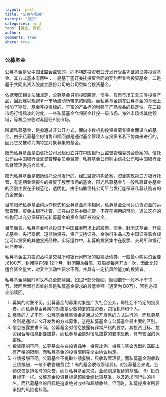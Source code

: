 ```yaml
---
layout:  post
title: "公募与私募"
excerpt: "投资"
categories: fund
tags: [基金, 资管]
author: 
comments: true
share: true
---
```



### 公募基金
公募基金是受中国证监会监管的，向不特定投资者公开发行受益凭证的证券投资基金。其方式基本有两种：一是基于签订委托投资合同的契约型集合投资基金，二是基于共同出资入股成立股份公司的公司型集合投资基金。


依据我国相关法律规定，公募基金只能投资股票、债券、货币市场工具三类投资产品，因此难以规避单一市场波动所带来的风险。而私募基金则在公募基金的基础上增加了期货、基金等投资标的，丰富的产品标的增强了产品收益的稳定性。在二级市场行情黯淡的时候，一些私募基金会将资金转投一级市场、海外市场或其他领域，等机会来临时再回归A股市场。

所谓私募基金，是指通过非公开方式，面向少数机构投资者募集资金而设立的基金。由于私募基金的销售和赎回都是通过基金管理人与投资者私下协商来进行的，因此它又被称为向特定对象募集的基金。


阳光私募基金是由信托公司发起设立并在中国银行业监督管理委员会备案的。信托公司由中国银行业监督管理委员会监管，私募基金公司则由信托公司和中国银行业监督管理委员会监督。

阳光私募基金是借助信托公司发行的，经过监管机构备案，资金实现第三方银行托管，有定期业绩报告的投资于股票市场的基金，阳光私募基金与一般私募证券基金的区别主要在于规范化，透明化，由于借助信托公司平台发行能保证私募认购者的资金安全。


目前阳光私募基金的运作模式和公募基金基本相同，私募基金公司只负责资金的运营管理，资金由银行托管，证券由交易券商托管，不存在挪用的可能，通过这样的结构可以充分保证阳光私募基金的资金和证券的安全。




 目前而言，私募基金可以投资于中国证券市场上的股票、债券、封闭式基金、开放式基金、央行票据、短期融资券、资产支持证券、金融衍生品以及中国证券监会规定可以投资的其他投资品种。实际运作中，私募的投资集中在股票、交易所和银行间债券等。



 私募基金主力投资品种是交易所和银行间市场的股票及债券，一般最小购买资金要求100万，封闭期在6到12个月，封闭期后每周、双周或每月开放一次，因此比较适合资金量大，对资金流动性要求不高，并具有一定抗风险能力的投资者。








私募基金赎回时可以不必全部赎回。如进行部分赎回，赎回部分一般不小于10万，赎回后留存市值必须是私募基金要求的最低金额（通常为100万），否则必须全部赎回。

 

1) 募集的对象不同。公募基金的募集对象是广大社会公众，即社会不特定的投资者。而私募基金募集的对象是少数特定的投资者，包括机构和个人。
2) 募集的方式不同。公募基金募集资金是通过公开发售的方式进行的，而私募基金则是通过非公开发售的方式募集，这是私募基金与公募基金最主要的区别。
3) 信息披露要求不同。公募基金对信息披露有非常严格的要求，其投资目标、投资组合等信息都要披露。而私募基金则对信息披露的要求很低，具有较强的保密性。
4) 投资限制不同。公募基金在在投资品种、投资比例、投资与基金类型的匹配上有严格的限制，而私募基金的投资限制完全由协议约定。
5) 业绩报酬不同。公募基金不提取业绩报酬，只收取管理费。而私募基金则收取业绩报酬，一般不收管理费(注：有的基金收取管理费)。对公募基金来说，业绩仅仅是排名时的荣誉，而对私募基金来说，业绩则是报酬的基础。
6）投资目标不一样。公募基金投资目标是超越业绩比较基准，以及追求同行业的排名。而私募基金的目标是追求绝对收益和超额收益。但同时，私募投资者所要承担的风险也较高。








<!-- 多说评论框 start -->
<div class="ds-thread" data-thread-key="fund2" data-title="fund2" ></div>
<!-- 多说评论框 end -->
<!-- 多说公共JS代码 start (一个网页只需插入一次) -->
<script type="text/javascript">
var duoshuoQuery = {short_name:"goaheadalvin"};
(function() {
var ds = document.createElement('script');
ds.type = 'text/javascript';ds.async = true;
ds.src = (document.location.protocol == 'https:' ? 'https:' : 'http:') + '//static.duoshuo.com/embed.js';
ds.charset = 'UTF-8';
(document.getElementsByTagName('head')[0] 
|| document.getElementsByTagName('body')[0]).appendChild(ds);
})();
</script>
<!-- 多说公共JS代码 end -->